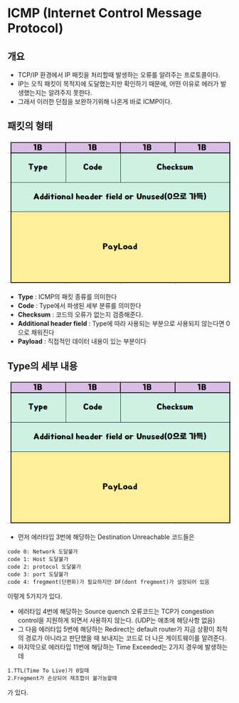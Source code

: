 # ICMP (Internet Control Message Protocol)

## 개요
- TCP/IP 환경에서 IP 패킷을 처리할때 발생하는 오류를 알려주는 프로토콜이다.
- IP는 오직 패킷이 목적지에 도달했는지만 확인하기 때문에, 어떤 이유로 에러가 발생했는지는 알려주지 못한다. 
- 그래서 이러한 단점을 보완하기위해 나온게 바로 ICMP이다.

## 패킷의 형태
<p align="center"><img src="../images/icmp_1.png" width="700"></p>

- __Type__ : ICMP의 패킷 종류를 의미한다
- __Code__ : Type에서 파생된 세부 분류를 의미한다
- __Checksum__ : 코드의 오류가 없는지 검증해준다.
- __Additional header field__ : Type에 따라 사용되는 부분으로 사용되지 않는다면 0으로 채워진다
- __Payload__ : 직접적인 데이터 내용이 있는 부분이다

## Type의 세부 내용
<p align="center"><img src="../images/icmp_1.png" width="700"></p>

- 먼저 에러타입 3번에 해당하는 Destination Unreachable 코드들은

```
code 0: Network 도달불가
code 1: Host 도달불가
code 2: protocol 도달불가
code 3: port 도달불가
code 4: fregment(단편화)가 필요하지만 DF(dont fregment)가 설정되어 있음
```

이렇게 5가지가 있다.

- 에러타입 4번에 해당하는 Source quench 오류코드는 TCP가 congestion control을 지원하게 되면서 사용하지 않는다. (UDP는 애초에 해당사항 없음)
- 그 다음 에러타입 5번에 해당하는 Redirect는 default router가 지금 상황이 최적의 경로가 아니라고 판단했을 때 보내지는 코드로 더 나은 게이트웨이를 알려준다.
- 마지막으로 에러타입 11번에 해당하는 Time Exceeded는 2가지 경우에 발생하는데
```
1.TTL(Time To Live)가 0일때
2.Fregment가 손상되어 재조합이 불가능할때
```

가 있다.
